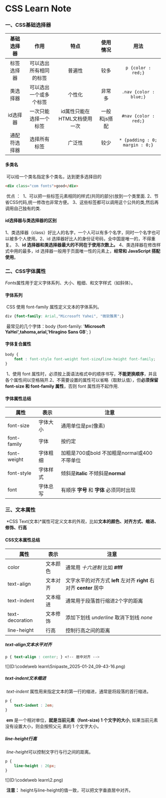 # CSS Learn Note

### 一、CSS基础选择器

|  基础选择器  |          作用          |             特点             |   使用情况   |                  用法                  |
| :----------: | :--------------------: | :--------------------------: | :----------: | :------------------------------------: |
|  标签选择器  | 可以选出所有相同的标签 |            普遍性            |     较多     |           `p {color : red;}`           |
|   类选择器   | 可以选出一个或多个标签 |            个性化            |    非常多    |         `.nav {color : blue;}`         |
|   id选择器   |  一次只能选择一个标签  | id属性只能在HTML文档使用一次 | 一般和js搭配 |         `#nav {color : red;}`          |
| 通配符选择器 |      选择所有标签      |            广泛性            |     较少     | `* {padding : 0; margin : 0;}` |

#### 多类名

​	可以给一个类名指定多个类名，达到更多选择目的

```html
<div class="com fonts">good</div>
```

​	优点 ：
​		1、可以把一些标签元素相同的样式(共同的部分)放到一个类里面.
​		2、节省CSS代码,统一修改也非常方便。
​		3、这些标签都可以调用这个公共的类,然后再调用自己独有的类.

#### id选择器与类选择器的区别
​		1、类选择器（class）好比人的名字，一个人可以有多个名字，同时一个名字也可以被多个人使用。
​		2、id 选择器好比人的身份证号码，全中国是唯一的，不得重复。
​		3、**id 选择器和类选择器最大的不同在于使用次数上。**
​		4、类选择器在修改样式中用的最多，id 选择器一般用于页面唯一性的元素上，**经常和 JavaScript 搭配使用**。

### 二、CSS字体属性

​	*Fonts*属性用于定义字体系列、大小、粗细、和文字样式（如斜体）。

#### 字体系列

​	CSS 使用 font-family 属性定义文本的字体系列。
```css
div {font-family: Arial,"Microsoft Yahei", "微软雅黑";}	
```

​	最常见的几个字体：body {font-family: '**Microsoft YaHei',tahoma,arial,'Hiragino Sans GB**'; }

#### 字体复合属性

```css
body {
    font : font-style font-weight font-size/line-height font-family;
}
```

​	1、使用 font 属性时，必须按上面语法格式中的顺序书写，**不能更换顺序**，并且各个属性间以空格隔开.
​	2、不需要设置的属性可以省略（取默认值），但**必须保留 font-size 和 font-family 属性**，否则 font 属性将不起作用.

#### 字体属性总结

| 属性        | 表示     | 注意                                         |
| ----------- | -------- | -------------------------------------------- |
| font-size   | 字体大小 | 通用单位是px(像素)                           |
| font-family | 字体     | 按约定                                       |
| font-weight | 字体粗细 | 加粗是700或bold 不加粗是normal或400 不带单位 |
| font-style  | 字体样式 | 倾斜是**italic** 不倾斜是**normal**          |
| font        | 字体总写 | 有顺序 **字号** 和 **字体** 必须同时出现     |

### 三、文本属性

​	*CSS Text(文本)*属性可定义文本的外观，比如**文本的颜色、对齐方式、缩进、修饰、行高**

#### CSS文本属性总结

| 属性            | 表示     | 注意                                                         |
| --------------- | -------- | ------------------------------------------------------------ |
| color           | 文本颜色 | 通常用 *十六进制* 比如 **#fff**                              |
| text-align      | 文本对齐 | 文字水平的对齐方式 **left** 左对齐 **right** 右对齐 **center** 居中 |
| text-indent     | 文本缩进 | 通常用于段落首行缩进2个字的距离                              |
| text-decoration | 文本修饰 | 添加下划线 *underline* 取消下划线 *none*                     |
| line-height     | 行高     | 控制行高之间的距离                                           |

##### text-align文本水平对齐

```css
p { text-align : center; } <!-- 居中对齐 -->
```

![](D:\code\web learn\Snipaste_2025-01-24_09-43-16.png)

##### text-indent文本缩进

​	*text-indent* 属性用来指定文本的第一行的缩进，通常是将段落的首行缩进。

```css
p {
    text-indent : 2em;
}
```

​	**em** 是一个相对单位，**就是当前元素（font-size) 1 个文字的大小**, 如果当前元素没有设置大小，则会按照父元
素的 1 个文字大小。

##### line-height行高

​	*line-height*可以控制文字行与行之间的距离。

```css
p {
    line-height : 26px;
}
```

![](D:\code\web learn\2.png)

​	**注意：** height与line-height的值一致，可以把文字垂直居中对齐。
